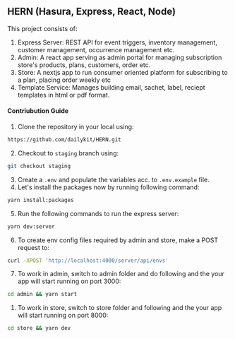 ## HERN (Hasura, Express, React, Node)

This project consists of:

1. Express Server: REST API for event triggers, inventory management, customer management, occurrence management etc.
2. Admin: A react app serving as admin portal for managing subscription store's products, plans, customers, order etc.
3. Store: A nextjs app to run consumer oriented platform for subscribing to a plan, placing order weekly etc
4. Template Service: Manages building email, sachet, label, reciept templates in html or pdf format.

#### Contriubution Guide

1. Clone the repository in your local using:

```bash
https://github.com/dailykit/HERN.git
```

2. Checkout to `staging` branch using:

```bash
git checkout staging
```

3. Create a `.env` and populate the variables acc. to `.env.example` file.
4. Let's install the packages now by running following command:

```bash
yarn install:packages
```

5. Run the following commands to run the express server:

```bash
yarn dev:server
```

6. To create env config files required by admin and store, make a POST request to:

```bash
curl -XPOST 'http://localhost:4000/server/api/envs'
```

7. To work in admin, switch to admin folder and do following and the your app will start running on port 3000:

```bash
cd admin && yarn start
```

1. To work in store, switch to store folder and following and the your app will start running on port 8000:

```bash
cd store && yarn dev
```
